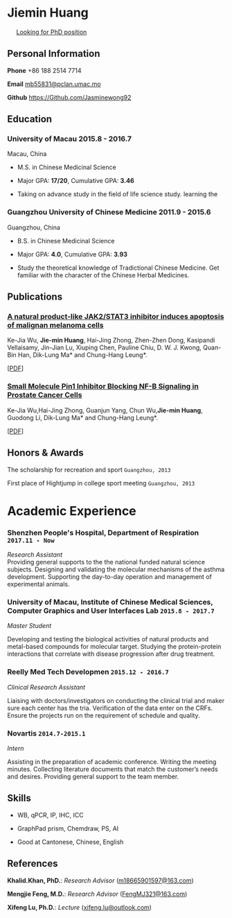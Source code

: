  # Jiemin  Huang 

<div id="webaddress">
<i class="fi-home" style="margin-left:1em"></i>
<a href="http://jasminekong92.github.io.cv/" style="margin-left:0.5em">Looking for PhD position</a>

</div>

##    Personal Information                                          


__Phone__     +86 188 2514 7714


__Email__    <mb55831@pclan.umac.mo>


__Github__    <https://Github.com/Jasminewong92>


##  Education  

### __University of Macau__  2015.8 - 2016.7


Macau, China


- M.S. in Chinese Medicinal Science

- Major GPA: __17/20__, Cumulative GPA: __3.46__


- Taking on advance study in the field of life science study. learning the 



### __Guangzhou University of Chinese Medicine__  2011.9 - 2015.6 



Guangzhou, China


- B.S. in Chinese Medicinal Science

- Major GPA: __4.0__, Cumulative GPA: __3.93__


- Study the theoretical knowledge of Tradictional Chinese Medicine. Get familiar with the character of the Chinese Herbal Medicines.



## Publications

###  [__A natural product-like JAK2/STAT3 inhibitor induces apoptosis of malignan melanoma cells__](http://journals.plos.org/plosone/article?id=10.1371/journal.pone.0177123)

Ke-Jia Wu, __Jie-min Huang__, Hai-Jing
Zhong, Zhen-Zhen Dong, Kasipandi
Vellaisamy, Jin-Jian Lu, Xiuping Chen,
Pauline Chiu, D. W. J. Kwong, Quan-Bin
Han, Dik-Lung Ma* and Chung-Hang Leung*.

[[PDF](Academic/plos.pdf)]

###  [__Small Molecule Pin1 Inhibitor Blocking NF-B Signaling in Prostate Cancer Cells__](https://app.peer.us/invitation.html#/1da97e7b81cffa89758ad7af955fb99a?_k=fiiexo)

 Ke-Jia Wu,Hai-Jing Zhong, Guanjun Yang,
Chun Wu,__Jie-min Huang__, Guodong Li,
Dik-Lung Ma* and Chung-Hang Leung*.


[[PDF](Academic/pin.pdf)]



## Honors & Awards

The scholarship for recreation and sport `Guangzhou, 2013` <br>

First place of Hightjump in college sport meeting `Guangzhou, 2013`<br>




# Academic Experience

### __Shenzhen People's Hospital, Department of Respiration__  `2017.11 - Now`
_Research Assistant_<br>
Providing general supports to the the national funded
natural science subjects. Designing and validating
the molecular mechanisms of the asthma development.
Supporting the day-to-day operation and
management of experimental animals.



### __University of Macau, Institute of Chinese Medical Sciences, Computer Graphics and User Interfaces Lab__ `2015.8 - 2017.7`
_Master Student_<br>

Developing and testing the biological activities of
natural products and metal-based compounds for
molecular target. Studying the protein-protein interactions
that correlate with disease progression
after drug treatment.




### __Reelly Med Tech Developmen__ `2015.12 - 2016.7`

_Clinical Research Assistant_<br>


Liaising with doctors/investigators on conducting
the clinical trial and maker sure each center has
the tria. Verification of the data enter on the CRFs.
Ensure the projects run on the requirement of schedule
and quality.


### __Novartis__ `2014.7-2015.1`

_Intern_<br>



Assisting in the preparation of academic conference.
Writing the meeting minutes. Collecting
literature documents that match the customer’s
needs and desires. Providing general support to
the team member.





## Skills


- WB, qPCR, IP, IHC, ICC


- GraphPad prism, Chemdraw, PS, AI


- Good at Cantonese, Chinese, English


## References


__Khalid.Khan, PhD.__: _Research Advisor_  (m18665901597@163.com)


__Mengjie Feng, M.D.__: _Research Advisor_  (FengMJ321@163.com)


__Xifeng Lu, Ph.D.__: _Lecture_  (xifeng.lu@outlook.com)






<!-- ### Footer

Last updated>: July 2018-->
 
